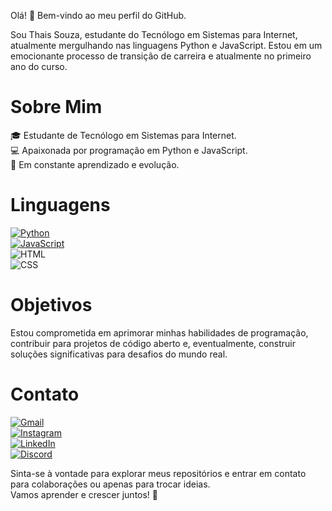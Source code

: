 Olá! 👋 Bem-vindo ao meu perfil do GitHub.

Sou Thais Souza, estudante do Tecnólogo em Sistemas para Internet, atualmente mergulhando nas linguagens Python e JavaScript. Estou em um emocionante processo de transição de carreira e atualmente no primeiro ano do curso.

<h1>Sobre Mim</h1> 
🎓 Estudante de Tecnólogo em Sistemas para Internet.<br>
💻 Apaixonada por programação em Python e JavaScript.<br>
🌱 Em constante aprendizado e evolução.<br>

<h1>Linguagens</h1>

[![Python](https://img.shields.io/badge/Python-3776AB?style=for-the-badge&logo=python&logoColor=white)](https://www.python.org/)</br>
[![JavaScript](https://img.shields.io/badge/JavaScript-F7DF1E?style=for-the-badge&logo=javascript&logoColor=black)](https://www.java.com/pt-BR/)</br>
![HTML](https://img.shields.io/badge/HTML-239120?style=for-the-badge&logo=html5&logoColor=white)</br>
![CSS](https://img.shields.io/badge/CSS-239120?&style=for-the-badge&logo=css3&logoColor=white)

<h1>Objetivos</h1>

Estou comprometida em aprimorar minhas habilidades de programação, contribuir para projetos de código aberto e, eventualmente, construir soluções significativas para desafios do mundo real.

<h1>Contato</h1>

[![Gmail](https://img.shields.io/badge/Gmail-D14836?style=for-the-badge&logo=gmail&logoColor=white)](autorathais.souza@gmail.com)<br>
[![Instagram](https://img.shields.io/badge/Instagram-E4405F?style=for-the-badge&logo=instagram&logoColor=white)](https://www.instagram.com/_thaissouza4/)</br>
[![LinkedIn](https://img.shields.io/badge/LinkedIn-0077B5?style=for-the-badge&logo=linkedin&logoColor=white)](https://www.linkedin.com/in/thaissouza4/)<br>
[![Discord](https://img.shields.io/badge/Discord-7289DA?style=for-the-badge&logo=discord&logoColor=white)](https://discord.com/channels/910671506080694272)


Sinta-se à vontade para explorar meus repositórios e entrar em contato para colaborações ou apenas para trocar ideias.<br>
Vamos aprender e crescer juntos! 🚀
